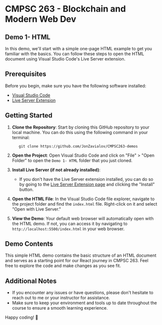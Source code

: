 # CMPSC 263 - Blockchain and Modern Web Dev

## Demo 1- HTML

In this demo, we'll start with a simple one-page HTML example to get you familiar with the basics. You can follow these steps to open the HTML document using Visual Studio Code's Live Server extension.

## Prerequisites

Before you begin, make sure you have the following software installed:

- [Visual Studio Code](https://code.visualstudio.com/)
- [Live Server Extension](https://marketplace.visualstudio.com/items?itemName=ritwickdey.LiveServer)

## Getting Started

1. **Clone the Repository**: Start by cloning this GitHub repository to your local machine. You can do this using the following command in your terminal:

   ```
      git clone https://github.com/JonZavialov/CMPSC263-demos
   ```

2. **Open the Project**: Open Visual Studio Code and click on "File" > "Open Folder" to open the `Demo 1- HTML` folder that you just cloned.

3. **Install Live Server (if not already installed)**:

   - If you don't have the Live Server extension installed, you can do so by going to the [Live Server Extension page](https://marketplace.visualstudio.com/items?itemName=ritwickdey.LiveServer) and clicking the "Install" button.

4. **Open the HTML File**: In the Visual Studio Code file explorer, navigate to the project folder and find the `index.html` file. Right-click on it and select "Open with Live Server."

5. **View the Demo**: Your default web browser will automatically open with the HTML demo. If not, you can access it by navigating to `http://localhost:5500/index.html` in your web browser.

## Demo Contents

This simple HTML demo contains the basic structure of an HTML document and serves as a starting point for our React journey in CMPSC 263. Feel free to explore the code and make changes as you see fit.

## Additional Notes

- If you encounter any issues or have questions, please don't hesitate to reach out to me or your instructor for assistance.
- Make sure to keep your environment and tools up to date throughout the course to ensure a smooth learning experience.

Happy coding! 🚀
